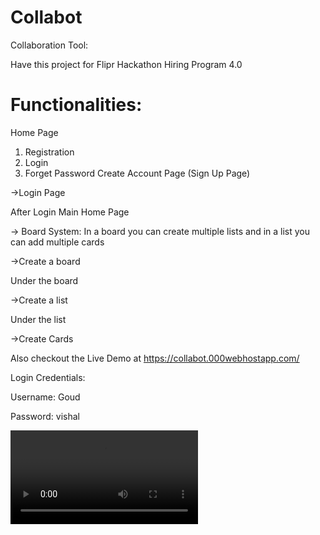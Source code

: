 # Collabot
Collaboration Tool:

Have this project for Flipr Hackathon Hiring Program 4.0

# Functionalities:
 Home Page
1) Registration
2) Login
3) Forget Password
 Create Account Page (Sign Up Page)
 
 ->Login Page

 After Login Main Home Page


-> Board System:
In a board you can create multiple lists and in a list you can add multiple cards

->Create a board

  Under the board

 ->Create a list
   
  Under the list

 ->Create Cards
 
 Also checkout the Live Demo at https://collabot.000webhostapp.com/
 
 Login Credentials:
 
 Username: Goud
 
 Password: vishal
 
 ![](Test/Collabot%20Demo.mp4)
 
 

